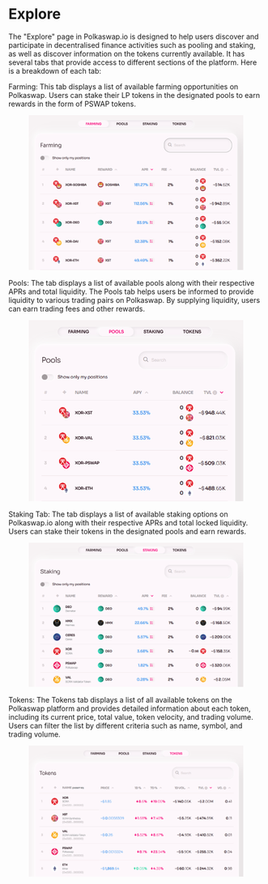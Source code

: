 # Explore

The "Explore" page in Polkaswap.io is designed to help users discover and participate in decentralised finance activities such as pooling and staking, as well as discover information on the tokens currently available. It has several tabs that provide access to different sections of the platform. Here is a breakdown of each tab:

Farming: This tab displays a list of available farming opportunities on Polkaswap. Users can stake their LP tokens in the designated pools to earn rewards in the form of PSWAP tokens.

<figure><img src="../../.gitbook/assets/image (37).png" alt="" width="563"><figcaption></figcaption></figure>

Pools: The tab displays a list of available pools along with their respective APRs and total liquidity. The Pools tab helps users be informed to provide liquidity to various trading pairs on Polkaswap. By supplying liquidity, users can earn trading fees and other rewards.&#x20;

<figure><img src="../../.gitbook/assets/image (46).png" alt="" width="563"><figcaption></figcaption></figure>

Staking Tab: The tab displays a list of available staking options on Polkaswap.io along with their respective APRs and total locked liquidity. Users can stake their tokens in the designated pools and earn rewards.&#x20;

<figure><img src="../../.gitbook/assets/image (56).png" alt="" width="563"><figcaption></figcaption></figure>

Tokens: The Tokens tab displays a list of all available tokens on the Polkaswap platform and provides detailed information about each token, including its current price, total value, token velocity, and trading volume. Users can filter the list by different criteria such as name, symbol, and trading volume.

<figure><img src="../../.gitbook/assets/image (50).png" alt="" width="563"><figcaption></figcaption></figure>
